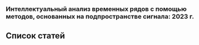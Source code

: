 ### Интеллектуальный анализ временных рядов с помощью методов, основанных на подпространстве сигнала: 2023 г. 

## Список статей
